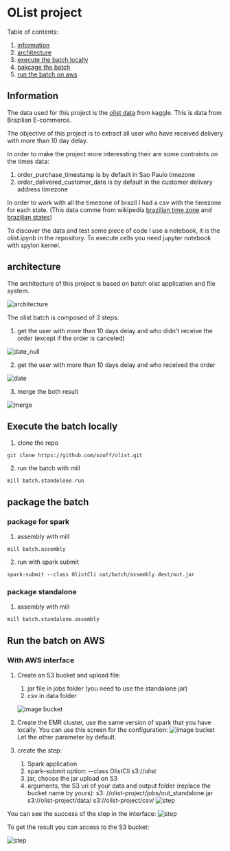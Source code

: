 # OList project

Table of contents:

1. [information](#information)
2. [architecture](#architecture)
3. [execute the batch locally](#execute-the-batch-locally)
4. [pakcage the batch](#package-the-batch)
5. [run the batch on aws](#run-the-batch-on-aws)

## Information

The data used for this project is the [olist data](https://www.kaggle.com/olistbr/brazilian-ecommerce) from kaggle. This
is data from Brazilian E-commerce.

The objective of this project is to extract all user who have received delivery with more than 10 day delay.

In order to make the project more interessting their are some contraints on the times data:

1. order_purchase_timestamp is by default in Sao Paulo timezone
2. order_delivered_customer_date is by default in the customer delivery address timezone

In order to work with all the timezone of brazil I had a csv with the timezone for each state. (This data comme from
wikipedia [brazilian time zone](https://en.wikipedia.org/wiki/Time_in_Brazil)
and [brazilian states](https://en.wikipedia.org/wiki/Federative_units_of_Brazil))

To discover the data and test some piece of code I use a notebook, it is the olist.ipynb in the repository. To execute
cells you need jupyter notebook with spylon kernel.

## architecture

The architecture of this project is based on batch olist application and file system.

![architecture](docs/img/architecture.png)

The olist batch is composed of 3 steps:

1. get the user with more than 10 days delay and who didn't receive the order (except if the order is canceled)

![date_null](docs/img/process_date_null.png)

2. get the user with more than 10 days delay and who received the order

![date](docs/img/process_date.png)

3. merge the both result

![merge](docs/img/merge.png)

## Execute the batch locally

1. clone the repo

```shell
git clone https://github.com/souff/olist.git
```

2. run the batch with mill

```shell
mill batch.standolone.run
```

## package the batch

### package for spark

1. assembly with mill

```shell
mill batch.assembly
```

2. run with spark submit

```shell
spark-submit --class OlistCli out/batch/assembly.dest/out.jar            
```

### package standalone

1. assembly with mill

```shell
mill batch.standalone.assembly
```

## Run the batch on AWS

### With AWS interface

1. Create an S3 bucket and upload file:
    1. jar file in jobs folder (you need to use the standalone jar)
    2. csv in data folder

   ![image bucket](docs/img/bucket.png)

2. Create the EMR cluster, use the same version of spark that you have locally. You can use this screen for the
   configuration:
   ![image bucket](docs/img/emr_config.png)
   Let the other parameter by default.

3. create the step:
    1. Spark application
    2. spark-submit option: --class OlistCli s3://olist
    3. jar, choose the jar upload on S3
    4. arguments, the S3 uri of your data and output folder (replace the bucket name by yours): s3:
       //olist-project/jobs/out_standalone.jar s3://olist-project/data/ s3://olist-project/csv/
       ![step](docs/img/step.png)

You can see the success of the step in the interface:
![step](docs/img/succes.png)

To get the result you can access to the S3 bucket:

![step](docs/img/csv.png)

